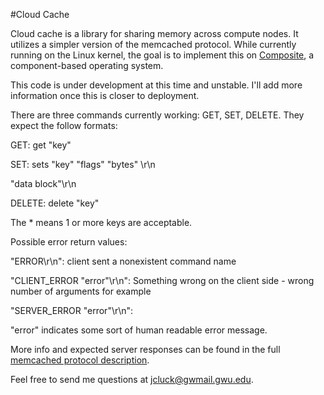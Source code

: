 #Cloud Cache

Cloud cache is a library for sharing memory across compute nodes.  It utilizes a simpler version of the memcached protocol.  While currently running on the Linux kernel, the goal is to implement this on [Composite](https://github.com/gparmer/Composite), a component-based operating system.

This code is under development at this time and unstable.  I'll add more information once this is closer to deployment.

There are three commands currently working: GET, SET, DELETE.
They expect the follow formats:

GET: get "key"

SET: sets "key" "flags" "bytes" \r\n

"data block"\r\n

DELETE: delete "key"

The * means 1 or more keys are acceptable.

Possible error return values:

"ERROR\r\n": client sent a nonexistent command name

"CLIENT_ERROR "error"\r\n": Something wrong on the client side - wrong 
number of arguments for example

"SERVER_ERROR "error"\r\n":

"error" indicates some sort of human readable error message. 

More info and expected server responses can be found in the full [memcached protocol description](https://github.com/memcached/memcached/blob/master/doc/protocol.txt).


Feel free to send me questions at jcluck@gwmail.gwu.edu.
